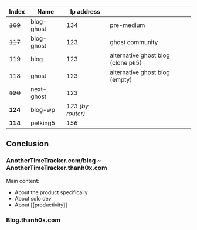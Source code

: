 
| Index   | Name       | Ip address        |                                    |
| ------- | ---------- | ----------------- | ---------------------------------- |
| ~~109~~ | blog-ghost | 134               | pre-medium                         |
| ~~117~~ | blog-ghost | 123               | ghost community                    |
| 119     | blog       | 123               | alternative ghost blog (clone pk5) |
| 118     | ghost      | 123               | alternative ghost blog (empty)     |
| ~~120~~ | next-ghost | 123               |                                    |
| **124** | blog-wp    | *123 (by router)* |                                    |
| **114** | petking5   | *156*             |                                    |
## Conclusion
### **AnotherTimeTracker.com/blog** ~ **AnotherTimeTracker.thanh0x.com**
Main content:
+ About the product specifically
+ About solo dev
+ About [[productivity]]
### Blog.thanh0x.com 
